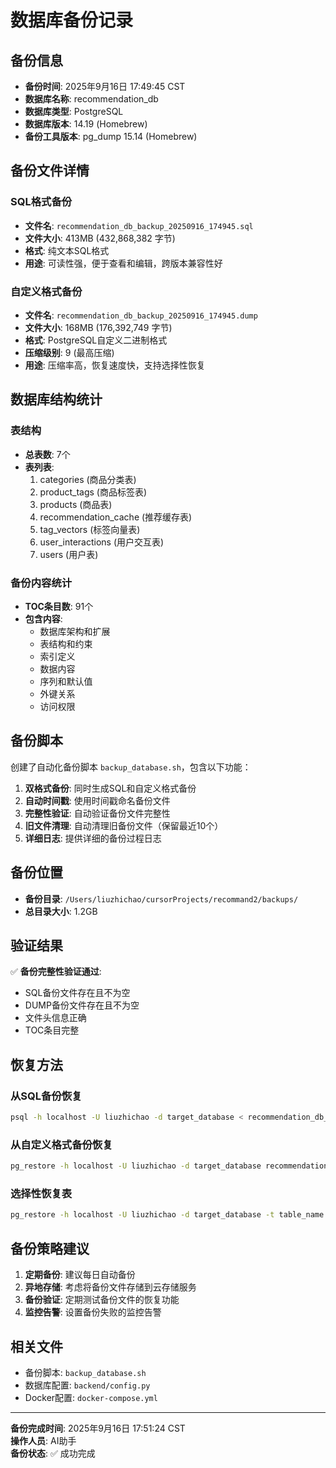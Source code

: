 # 数据库备份记录

## 备份信息

- **备份时间**: 2025年9月16日 17:49:45 CST
- **数据库名称**: recommendation_db
- **数据库类型**: PostgreSQL
- **数据库版本**: 14.19 (Homebrew)
- **备份工具版本**: pg_dump 15.14 (Homebrew)

## 备份文件详情

### SQL格式备份
- **文件名**: `recommendation_db_backup_20250916_174945.sql`
- **文件大小**: 413MB (432,868,382 字节)
- **格式**: 纯文本SQL格式
- **用途**: 可读性强，便于查看和编辑，跨版本兼容性好

### 自定义格式备份
- **文件名**: `recommendation_db_backup_20250916_174945.dump`
- **文件大小**: 168MB (176,392,749 字节)
- **格式**: PostgreSQL自定义二进制格式
- **压缩级别**: 9 (最高压缩)
- **用途**: 压缩率高，恢复速度快，支持选择性恢复

## 数据库结构统计

### 表结构
- **总表数**: 7个
- **表列表**:
  1. categories (商品分类表)
  2. product_tags (商品标签表)
  3. products (商品表)
  4. recommendation_cache (推荐缓存表)
  5. tag_vectors (标签向量表)
  6. user_interactions (用户交互表)
  7. users (用户表)

### 备份内容统计
- **TOC条目数**: 91个
- **包含内容**:
  - 数据库架构和扩展
  - 表结构和约束
  - 索引定义
  - 数据内容
  - 序列和默认值
  - 外键关系
  - 访问权限

## 备份脚本

创建了自动化备份脚本 `backup_database.sh`，包含以下功能：

1. **双格式备份**: 同时生成SQL和自定义格式备份
2. **自动时间戳**: 使用时间戳命名备份文件
3. **完整性验证**: 自动验证备份文件完整性
4. **旧文件清理**: 自动清理旧备份文件（保留最近10个）
5. **详细日志**: 提供详细的备份过程日志

## 备份位置

- **备份目录**: `/Users/liuzhichao/cursorProjects/recommand2/backups/`
- **总目录大小**: 1.2GB

## 验证结果

✅ **备份完整性验证通过**:
- SQL备份文件存在且不为空
- DUMP备份文件存在且不为空
- 文件头信息正确
- TOC条目完整

## 恢复方法

### 从SQL备份恢复
```bash
psql -h localhost -U liuzhichao -d target_database < recommendation_db_backup_20250916_174945.sql
```

### 从自定义格式备份恢复
```bash
pg_restore -h localhost -U liuzhichao -d target_database recommendation_db_backup_20250916_174945.dump
```

### 选择性恢复表
```bash
pg_restore -h localhost -U liuzhichao -d target_database -t table_name recommendation_db_backup_20250916_174945.dump
```

## 备份策略建议

1. **定期备份**: 建议每日自动备份
2. **异地存储**: 考虑将备份文件存储到云存储服务
3. **备份验证**: 定期测试备份文件的恢复功能
4. **监控告警**: 设置备份失败的监控告警

## 相关文件

- 备份脚本: `backup_database.sh`
- 数据库配置: `backend/config.py`
- Docker配置: `docker-compose.yml`

---

**备份完成时间**: 2025年9月16日 17:51:24 CST  
**操作人员**: AI助手  
**备份状态**: ✅ 成功完成
